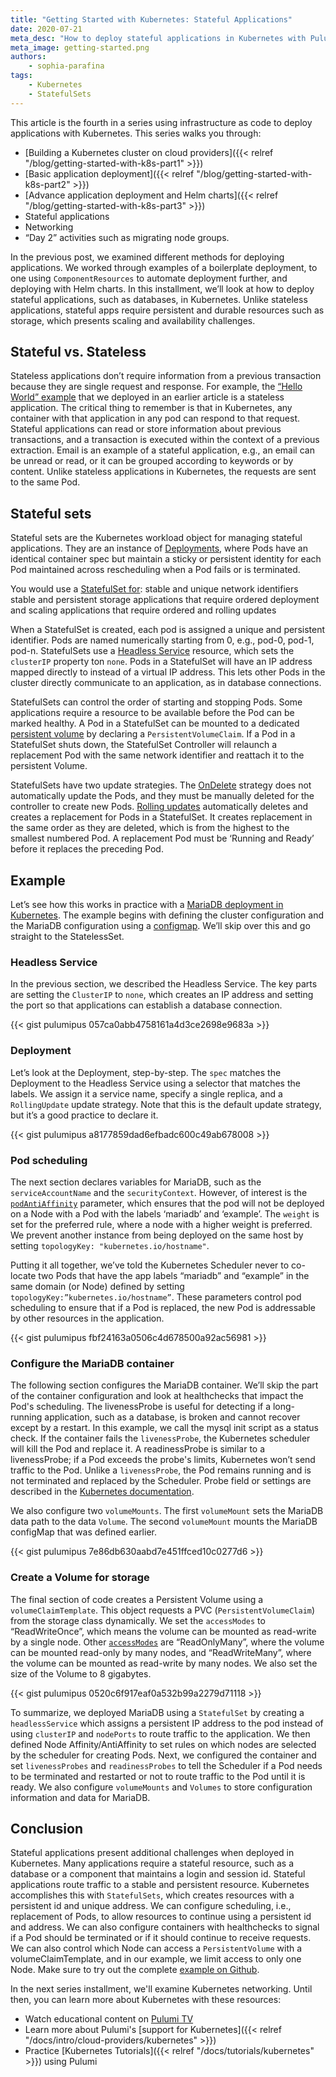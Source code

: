 ```yaml
---
title: "Getting Started with Kubernetes: Stateful Applications"
date: 2020-07-21
meta_desc: "How to deploy stateful applications in Kubernetes with Pulumi"
meta_image: getting-started.png
authors:
    - sophia-parafina
tags:
    - Kubernetes
    - StatefulSets
---
```


This article is the fourth in a series using infrastructure as code to deploy applications with Kubernetes. This series walks you through:

- [Building a Kubernetes cluster on cloud providers]({{< relref "/blog/getting-started-with-k8s-part1" >}})
- [Basic application deployment]({{< relref "/blog/getting-started-with-k8s-part2" >}})
- [Advance application deployment and Helm charts]({{< relref "/blog/getting-started-with-k8s-part3" >}})
- Stateful applications
- Networking
- “Day 2” activities such as migrating node groups.

In the previous post, we examined different methods for deploying applications. We worked through examples of a boilerplate deployment, to one using `ComponentResources` to automate deployment further, and deploying with Helm charts. In this installment, we’ll look at how to deploy stateful applications, such as databases, in Kubernetes. Unlike stateless applications, stateful apps require persistent and durable resources such as storage, which presents scaling and availability challenges.

<!--more-->

## Stateful vs. Stateless

Stateless applications don’t require information from a previous transaction because they are single request and response. For example, the [“Hello World” example](https://www.pulumi.com/blog/getting-started-with-k8s-part2/#examples) that we deployed in an earlier article is a stateless application. The critical thing to remember is that in Kubernetes, any container with that application in any pod can respond to that request.
Stateful applications can read or store information about previous transactions, and a transaction is executed within the context of a previous extraction. Email is an example of a stateful application, e.g., an email can be unread or read, or it can be grouped according to keywords or by content. Unlike stateless applications in Kubernetes, the requests are sent to the same Pod.

## Stateful sets

Stateful sets are the Kubernetes workload object for managing stateful applications. They are an instance of [Deployments](https://kubernetes.io/docs/concepts/workloads/controllers/deployment/), where Pods have an identical container spec but maintain a sticky or persistent identity for each Pod maintained across rescheduling when a Pod fails or is terminated.

You would use a [StatefulSet for](https://kubernetes.io/docs/concepts/workloads/controllers/statefulset/#using-statefulsets):
stable and unique network identifiers
stable and persistent storage
applications that require ordered deployment and scaling
applications that require ordered and rolling updates

When a StatefulSet is created, each pod is assigned a unique and persistent identifier. Pods are named numerically starting from 0, e.g., pod-0, pod-1, pod-n. StatefulSets use a [Headless Service](https://kubernetes.io/docs/concepts/services-networking/service/#headless-services) resource, which sets the `clusterIP` property ton `none`. Pods in a StatefulSet will have an IP address mapped directly to instead of a virtual IP address. This lets other Pods in the cluster directly communicate to an application, as in database connections.

StatefulSets can control the order of starting and stopping Pods. Some applications require a resource to be available before the Pod can be marked healthy. A Pod in a StatefulSet can be mounted to a dedicated [persistent volume](https://kubernetes.io/docs/concepts/storage/persistent-volumes/) by declaring a `PersistentVolumeClaim`. If a Pod in a StatefulSet shuts down, the StatefulSet Controller will relaunch a replacement Pod with the same network identifier and reattach it to the persistent Volume.

StatefulSets have two update strategies. The [OnDelete](https://kubernetes.io/docs/concepts/workloads/controllers/statefulset/#on-delete) strategy does not automatically update the Pods, and they must be manually deleted for the controller to create new Pods. [Rolling updates](https://kubernetes.io/docs/concepts/workloads/controllers/statefulset/#rolling-updates) automatically deletes and creates a replacement for Pods in a StatefulSet. It creates replacement in the same order as they are deleted, which is from the highest to the smallest numbered Pod. A replacement Pod must be ‘Running and Ready’ before it replaces the preceding Pod.

## Example

Let’s see how this works in practice with a [MariaDB deployment in Kubernetes](https://github.com/pulumi/kubernetes-guides/tree/master/apps/statefulset). The example begins with defining the cluster configuration and the MariaDB configuration using a [configmap](https://kubernetes.io/docs/concepts/configuration/configmap/). We’ll skip over this and go straight to the StatelessSet.

### Headless Service

In the previous section, we described the Headless Service. The key parts are setting the `ClusterIP` to `none`, which creates an IP address and setting the port so that applications can establish a database connection.

{{< gist pulumipus 057ca0abb4758161a4d3ce2698e9683a >}}

### Deployment

Let’s look at the Deployment, step-by-step. The `spec` matches the Deployment to the Headless Service using a selector that matches the labels. We assign it a service name, specify a single replica, and a `RollingUpdate` update strategy. Note that this is the default update strategy, but it’s a good practice to declare it.

{{< gist pulumipus a8177859dad6efbadc600c49ab678008 >}}

### Pod scheduling

The next section declares variables for MariaDB, such as the `serviceAccountName` and the `securityContext`. However, of interest is the [`podAntiAffinity`](https://kubernetes.io/docs/concepts/scheduling-eviction/assign-pod-node/#affinity-and-anti-affinity) parameter, which ensures that the pod will not be deployed on a Node with a Pod with the labels ‘mariadb’ and ‘example’. The `weight` is set for the preferred rule, where a node with a higher weight is preferred. We prevent another instance from being deployed on the same host by setting `topologyKey: "kubernetes.io/hostname"`.

Putting it all together, we’ve told the Kubernetes Scheduler never to co-locate two Pods that have the app labels “mariadb” and “example” in the same domain (or Node) defined by setting `topologyKey:”kubernetes.io/hostname”`. These parameters control pod scheduling to ensure that if a Pod is replaced, the new Pod is addressable by other resources in the application.

{{< gist pulumipus fbf24163a0506c4d678500a92ac56981 >}}

### Configure the MariaDB container

The following section configures the MariaDB container. We’ll skip the part of the container configuration and look at healthchecks that impact the Pod's scheduling. The livenessProbe is useful for detecting if a long-running application, such as a database, is broken and cannot recover except by a restart.  In this example, we call the mysql init script as a status check. If the container fails the `livenessProbe`, the Kubernetes scheduler will kill the Pod and replace it. A readinessProbe is similar to a livenessProbe; if a Pod exceeds the probe's limits, Kubernetes won’t send traffic to the Pod. Unlike a `livenessProbe`, the Pod remains running and is not terminated and replaced by the Scheduler. Probe field or settings are described in the [Kubernetes documentation](https://kubernetes.io/docs/tasks/configure-pod-container/configure-liveness-readiness-startup-probes/#configure-probes).

We also configure two `volumeMounts`. The first `volumeMount` sets the MariaDB data path to the data `Volume`. The second `volumeMount` mounts the MariaDB configMap that was defined earlier.

{{< gist pulumipus 7e86db630aabd7e451ffced10c0277d6 >}}

### Create a Volume for storage

The final section of code creates a Persistent Volume using a `volumeClaimTemplate`. This object requests a PVC (`PersistentVolumeClaim`) from the storage class dynamically. We set the `accessModes` to “ReadWriteOnce”, which means the volume can be mounted as read-write by a single node. Other [`accessModes`](https://kubernetes.io/docs/concepts/storage/persistent-volumes/#access-modes) are “ReadOnlyMany”, where the volume can be mounted read-only by many nodes, and “ReadWriteMany”, where the volume can be mounted as read-write by many nodes. We also set the size of the Volume to 8 gigabytes.

{{< gist pulumipus 0520c6f917eaf0a532b99a2279d71118 >}}

To summarize, we deployed MariaDB using a `StatefulSet` by creating a `headlessService` which assigns a persistent IP address to the pod instead of using `clusterIP` and `nodePorts` to route traffic to the application. We then defined Node Affinity/AntiAffinity to set rules on which nodes are selected by the scheduler for creating Pods. Next, we configured the container and set `livenessProbes` and `readinessProbes` to tell the Scheduler if a Pod needs to be terminated and restarted  or not to route traffic to the Pod until it is ready. We also configure `volumeMounts` and `Volumes` to store configuration information and data for MariaDB.

## Conclusion

Stateful applications present additional challenges when deployed in Kubernetes. Many applications require a stateful resource, such as a database or a component that maintains a login and session id. Stateful applications route traffic to a stable and persistent resource. Kubernetes accomplishes this with `StatefulSets`, which creates resources with a persistent id and unique address. We can configure scheduling, i.e., replacement of Pods, to allow resources to continue using a persistent id and address. We can also configure containers with healthchecks to signal if a Pod should be terminated or if it should continue to receive requests. We can also control which Node can access a `PersistentVolume` with a volumeClaimTemplate, and in our example, we limit access to only one Node. Make sure to try out the complete [example on Github](https://github.com/pulumi/kubernetes-guides/tree/master/apps/statefulset).

 In the next series installment, we'll examine Kubernetes networking. Until then, you can learn more about Kubernetes with these resources:

- Watch educational content on [Pulumi TV](https://www.youtube.com/pulumitv)
- Learn more about Pulumi's [support for Kubernetes]({{< relref "/docs/intro/cloud-providers/kubernetes" >}})
- Practice [Kubernetes Tutorials]({{< relref "/docs/tutorials/kubernetes" >}}) using Pulumi
